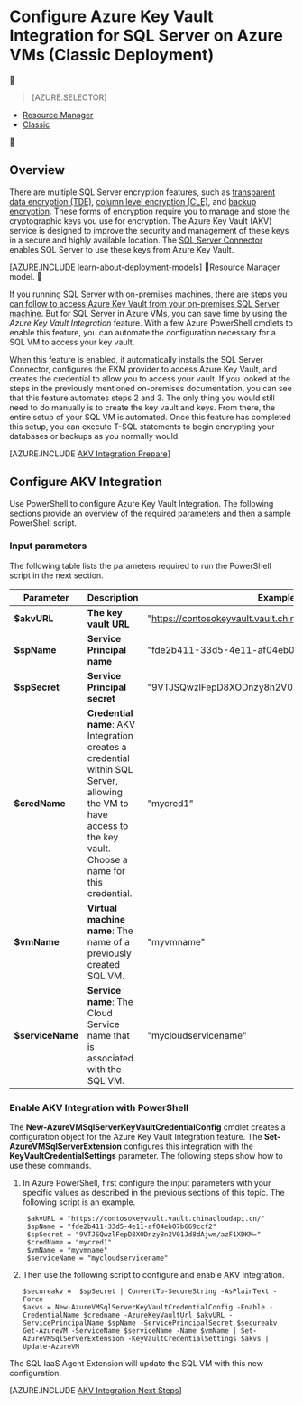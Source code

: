 <properties 
	pageTitle="Configure Azure Key Vault Integration for SQL Server on Azure VMs (Classic Deployment)"
	description="Learn how to automate the configuration of SQL Server encryption for use with Azure Key Vault. This topic explains how to use Azure Key Vault Integration with SQL Server virtual machines create in the classic deployment model." 
	services="virtual-machines" 
	documentationCenter="" 
	authors="rothja" 
	manager="jeffreyg"
	editor=""
	tags="azure-service-management"/>

<tags
	ms.service="virtual-machines"
	ms.date="12/17/2015"
	wacn.date=""/>

# Configure Azure Key Vault Integration for SQL Server on Azure VMs (Classic Deployment)


> [AZURE.SELECTOR]
- [Resource Manager](/documentation/articles/virtual-machines-sql-server-azure-key-vault-integration-resource-manager)
- [Classic](/documentation/articles/virtual-machines-sql-server-azure-key-vault-integration)


## Overview
There are multiple SQL Server encryption features, such as [transparent data encryption (TDE)](https://msdn.microsoft.com/zh-cn/library/bb934049.aspx), [column level encryption (CLE)](https://msdn.microsoft.com/zh-cn/library/ms173744.aspx), and [backup encryption](https://msdn.microsoft.com/zh-cn/library/dn449489.aspx). These forms of encryption require you to manage and store the cryptographic keys you use for encryption. The Azure Key Vault (AKV) service is designed to improve the security and management of these keys in a secure and highly available location. The [SQL Server Connector](http://www.microsoft.com/download/details.aspx?id=45344) enables SQL Server to use these keys from Azure Key Vault.

[AZURE.INCLUDE [learn-about-deployment-models](../includes/learn-about-deployment-models-classic-include.md)]  Resource Manager model. 

If you running SQL Server with on-premises machines, there are [steps you can follow to access Azure Key Vault from your on-premises SQL Server machine](https://msdn.microsoft.com/zh-cn/library/dn198405.aspx). But for SQL Server in Azure VMs, you can save time by using the *Azure Key Vault Integration* feature. With a few Azure PowerShell cmdlets to enable this feature, you can automate the configuration necessary for a SQL VM to access your key vault.

When this feature is enabled, it automatically installs the SQL Server Connector, configures the EKM provider to access Azure Key Vault, and creates the credential to allow you to access your vault. If you looked at the steps in the previously mentioned on-premises documentation, you can see that this feature automates steps 2 and 3. The only thing you would still need to do manually is to create the key vault and keys. From there, the entire setup of your SQL VM is automated. Once this feature has completed this setup, you can execute T-SQL statements to begin encrypting your databases or backups as you normally would.

[AZURE.INCLUDE [AKV Integration Prepare](../includes/virtual-machines-sql-server-akv-prepare.md)]

## Configure AKV Integration
Use PowerShell to configure Azure Key Vault Integration. The following sections provide an overview of the required parameters and then a sample PowerShell script. 

### Input parameters
The following table lists the parameters required to run the PowerShell script in the next section.

|Parameter|Description|Example|
|---|---|---|
|**$akvURL**|**The key vault URL**|"https://contosokeyvault.vault.chinacloudapi.cn/"|
|**$spName**|**Service Principal name**|"fde2b411-33d5-4e11-af04eb07b669ccf2"|
|**$spSecret**|**Service Principal secret**|"9VTJSQwzlFepD8XODnzy8n2V01Jd8dAjwm/azF1XDKM="|
|**$credName**|**Credential name**: AKV Integration creates a credential within SQL Server, allowing the VM to have access to the key vault. Choose a name for this credential.|"mycred1"|
|**$vmName**|**Virtual machine name**: The name of a previously created SQL VM.|"myvmname"|
|**$serviceName**|**Service name**: The Cloud Service name that is associated with the SQL VM.|"mycloudservicename"|

### Enable AKV Integration with PowerShell
The **New-AzureVMSqlServerKeyVaultCredentialConfig** cmdlet creates a configuration object for the Azure Key Vault Integration feature. The **Set-AzureVMSqlServerExtension** configures this integration with the **KeyVaultCredentialSettings** parameter. The following steps show how to use these commands.

1. In Azure PowerShell, first configure the input parameters with your specific values as described in the previous sections of this topic. The following script is an example.
	
		$akvURL = "https://contosokeyvault.vault.chinacloudapi.cn/"
		$spName = "fde2b411-33d5-4e11-af04eb07b669ccf2"
		$spSecret = "9VTJSQwzlFepD8XODnzy8n2V01Jd8dAjwm/azF1XDKM="
		$credName = "mycred1"
		$vmName = "myvmname"
		$serviceName = "mycloudservicename"
2.	Then use the following script to configure and enable AKV Integration.
	
		$secureakv =  $spSecret | ConvertTo-SecureString -AsPlainText -Force
		$akvs = New-AzureVMSqlServerKeyVaultCredentialConfig -Enable -CredentialName $credname -AzureKeyVaultUrl $akvURL -ServicePrincipalName $spName -ServicePrincipalSecret $secureakv
		Get-AzureVM -ServiceName $serviceName -Name $vmName | Set-AzureVMSqlServerExtension -KeyVaultCredentialSettings $akvs | Update-AzureVM

The SQL IaaS Agent Extension will update the SQL VM with this new configuration.

[AZURE.INCLUDE [AKV Integration Next Steps](../includes/virtual-machines-sql-server-akv-next-steps.md)]